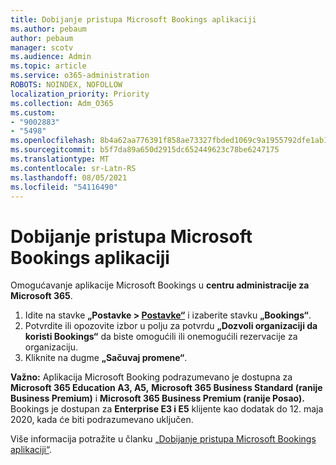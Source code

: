 ```yaml
---
title: Dobijanje pristupa Microsoft Bookings aplikaciji
ms.author: pebaum
author: pebaum
manager: scotv
ms.audience: Admin
ms.topic: article
ms.service: o365-administration
ROBOTS: NOINDEX, NOFOLLOW
localization_priority: Priority
ms.collection: Adm_O365
ms.custom:
- "9002883"
- "5498"
ms.openlocfilehash: 8b4a62aa776391f858ae73327fbded1069c9a1955792dfe1ab1e1f7384d2db3f
ms.sourcegitcommit: b5f7da89a650d2915dc652449623c78be6247175
ms.translationtype: MT
ms.contentlocale: sr-Latn-RS
ms.lasthandoff: 08/05/2021
ms.locfileid: "54116490"
---
```

# <a name="get-access-to-microsoft-bookings"></a>Dobijanje pristupa Microsoft Bookings aplikaciji

Omogućavanje aplikacije Microsoft Bookings u **centru administracije za Microsoft 365**.

1. Idite na stavke **„Postavke > [Postavke“](https://admin.microsoft.com/Adminportal/Home?source=applauncher#/Settings/Services)** i izaberite stavku **„Bookings“**.
2. Potvrdite ili opozovite izbor u polju za potvrdu **„Dozvoli organizaciji da koristi Bookings“** da biste omogućili ili onemogućili rezervacije za organizaciju.
3. Kliknite na dugme **„Sačuvaj promene“**.

**Važno:** Aplikacija Microsoft Booking podrazumevano je dostupna za **Microsoft 365 Education A3, A5,** **Microsoft 365 Business Standard (ranije Business Premium)** i **Microsoft 365 Business Premium (ranije Posao).** Bookings je dostupan za **Enterprise E3 i E5** klijente kao dodatak do 12. maja 2020, kada će biti podrazumevano uključen.

Više informacija potražite u članku [„Dobijanje pristupa Microsoft Bookings aplikaciji“](https://support.microsoft.com/en-us/office/get-access-to-microsoft-bookings-5382dc07-aaa5-45c9-8767-502333b214ce).
